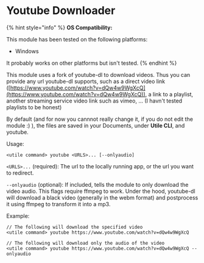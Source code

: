 # Youtube Downloader

{% hint style="info" %}
**OS Compatibility:**

This module has been tested on the following platforms:

* Windows

It probably works on other platforms but isn't tested.
{% endhint %}

This module uses a fork of youtube-dl to download videos. Thus you can provide any url youtube-dl supports, such as a direct video link ([https://www.youtube.com/watch?v=dQw4w9WgXcQ](https://www.youtube.com/watch?v=dQw4w9WgXcQ)), a link to a playlist, another streaming service video link such as vimeo, ... (I havn't tested playlists to be honest)

By default (and for now you cannnot really change it, if you do not edit the module :) ), the files are saved in your Documents, under **Utile CLI**, and youtube.

Usage:

```
<utile command> youtube <URLS>... [--onlyaudio]
```

`<URLS>...` (required): The url to the locally running app, or the url you want to redirect.

`--onlyaudio` (optional): If included, tells the module to only download the video audio. This flags require ffmpeg to work. Under the hood, youtube-dl will download a black video (generally in the webm format) and postprocess it using ffmpeg to transform it into a mp3.



Example:

```
// The following will download the specified video
<utile command> youtube https://www.youtube.com/watch?v=dQw4w9WgXcQ

// The following will download only the audio of the video
<utile command> youtube https://www.youtube.com/watch?v=dQw4w9WgXcQ --onlyaudio
```
